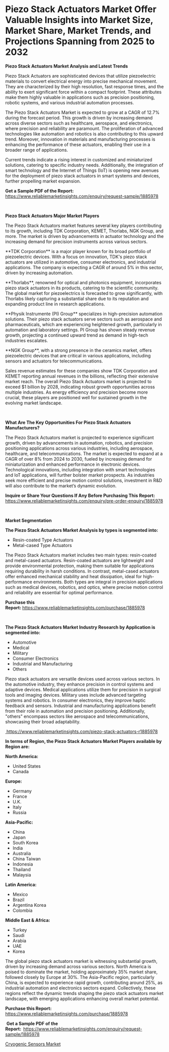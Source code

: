 <p><h1>Piezo Stack Actuators Market Offer Valuable Insights into Market Size, Market Share, Market Trends, and Projections Spanning from 2025 to 2032</h1></p><p><strong>Piezo Stack Actuators Market Analysis and Latest Trends</strong></p>
<p><p>Piezo Stack Actuators are sophisticated devices that utilize piezoelectric materials to convert electrical energy into precise mechanical movement. They are characterized by their high resolution, fast response times, and the ability to exert significant force within a compact footprint. These attributes make them highly valuable in applications such as precision positioning, robotic systems, and various industrial automation processes.</p><p>The Piezo Stack Actuators Market is expected to grow at a CAGR of 12.7% during the forecast period. This growth is driven by increasing demand across diverse sectors such as healthcare, aerospace, and electronics, where precision and reliability are paramount. The proliferation of advanced technologies like automation and robotics is also contributing to this upward trend. Moreover, innovation in materials and manufacturing processes is enhancing the performance of these actuators, enabling their use in a broader range of applications.</p><p>Current trends indicate a rising interest in customized and miniaturized solutions, catering to specific industry needs. Additionally, the integration of smart technology and the Internet of Things (IoT) is opening new avenues for the deployment of piezo stack actuators in smart systems and devices, further propelling market expansion.</p></p>
<p><strong>Get a Sample PDF of the Report:&nbsp;</strong> <a href="https://www.reliablemarketinsights.com/enquiry/request-sample/1885978?utm_campaign=2137&utm_medium=2&utm_source=Github&utm_content=ia&utm_term=11022025&utm_id=piezo-stack-actuators">https://www.reliablemarketinsights.com/enquiry/request-sample/1885978</a></p>
<p>&nbsp;</p>
<p><strong>Piezo Stack Actuators Major Market Players</strong></p>
<p><p>The Piezo Stack Actuators market features several key players contributing to its growth, including TDK Corporation, KEMET, Thorlabs, NGK Group, and more. The market is driven by advancements in actuator technology and the increasing demand for precision instruments across various sectors.</p><p>**TDK Corporation** is a major player known for its broad portfolio of piezoelectric devices. With a focus on innovation, TDK's piezo stack actuators are utilized in automotive, consumer electronics, and industrial applications. The company is expecting a CAGR of around 5% in this sector, driven by increasing automation.</p><p>**Thorlabs**, renowned for optical and photonics equipment, incorporates piezo stack actuators in its products, catering to the scientific community. The global market for piezoelectrics is forecasted to grow significantly, with Thorlabs likely capturing a substantial share due to its reputation and expanding product line in research applications.</p><p>**Physik Instrumente (PI) Group** specializes in high-precision automation solutions. Their piezo stack actuators serve sectors such as aerospace and pharmaceuticals, which are experiencing heightened growth, particularly in automation and laboratory settings. PI Group has shown steady revenue growth, projecting a continued upward trend as demand in high-tech industries escalates.</p><p>**NGK Group**, with a strong presence in the ceramics market, offers piezoelectric devices that are critical in various applications, including sensors and actuators for telecommunications. </p><p>Sales revenue estimates for these companies show TDK Corporation and KEMET reporting annual revenues in the billions, reflecting their extensive market reach. The overall Piezo Stack Actuators market is projected to exceed $1 billion by 2028, indicating robust growth opportunities across multiple industries. As energy efficiency and precision become more crucial, these players are positioned well for sustained growth in the evolving market landscape.</p></p>
<p>&nbsp;</p>
<p><strong>What Are The Key Opportunities For Piezo Stack Actuators Manufacturers?</strong></p>
<p><p>The Piezo Stack Actuators market is projected to experience significant growth, driven by advancements in automation, robotics, and precision positioning applications across various industries, including aerospace, healthcare, and telecommunications. The market is expected to expand at a CAGR of over 8% from 2024 to 2030, fueled by increasing demand for miniaturization and enhanced performance in electronic devices. Technological innovations, including integration with smart technologies and IoT applications, will further bolster market prospects. As industries seek more efficient and precise motion control solutions, investment in R&D will also contribute to the market’s dynamic evolution.</p></p>
<p><strong>Inquire or Share Your Questions If Any Before Purchasing This Report:</strong> <a href="https://www.reliablemarketinsights.com/enquiry/pre-order-enquiry/1885978?utm_campaign=2137&utm_medium=2&utm_source=Github&utm_content=ia&utm_term=11022025&utm_id=piezo-stack-actuators">https://www.reliablemarketinsights.com/enquiry/pre-order-enquiry/1885978</a></p>
<p>&nbsp;</p>
<p><strong>Market Segmentation</strong></p>
<p><strong>The Piezo Stack Actuators Market Analysis by types is segmented into:</strong></p>
<p><ul><li>Resin-coated Type Actuators</li><li>Metal-cased Type Actuators</li></ul></p>
<p><p>The Piezo Stack Actuators market includes two main types: resin-coated and metal-cased actuators. Resin-coated actuators are lightweight and provide environmental protection, making them suitable for applications requiring durability in harsh conditions. In contrast, metal-cased actuators offer enhanced mechanical stability and heat dissipation, ideal for high-performance environments. Both types are integral in precision applications such as medical devices, robotics, and optics, where precise motion control and reliability are essential for optimal performance.</p></p>
<p><strong>Purchase this Report:&nbsp;</strong><a href="https://www.reliablemarketinsights.com/purchase/1885978?utm_campaign=2137&utm_medium=2&utm_source=Github&utm_content=ia&utm_term=11022025&utm_id=piezo-stack-actuators">https://www.reliablemarketinsights.com/purchase/1885978</a></p>
<p>&nbsp;</p>
<p><strong>The Piezo Stack Actuators Market Industry Research by Application is segmented into:</strong></p>
<p><ul><li>Automotive</li><li>Medical</li><li>Military</li><li>Consumer Electronics</li><li>Industrial and Manufacturing</li><li>Others</li></ul></p>
<p><p>Piezo stack actuators are versatile devices used across various sectors. In the automotive industry, they enhance precision in control systems and adaptive devices. Medical applications utilize them for precision in surgical tools and imaging devices. Military uses include advanced targeting systems and robotics. In consumer electronics, they improve haptic feedback and sensors. Industrial and manufacturing applications benefit from their role in automation and precision positioning. Additionally, "others" encompass sectors like aerospace and telecommunications, showcasing their broad adaptability.</p></p>
<p><a href="https://www.reliablemarketinsights.com/piezo-stack-actuators-r1885978?utm_campaign=2137&utm_medium=2&utm_source=Github&utm_content=ia&utm_term=11022025&utm_id=piezo-stack-actuators">&nbsp;https://www.reliablemarketinsights.com/piezo-stack-actuators-r1885978</a></p>
<p><strong>In terms of Region, the Piezo Stack Actuators Market Players available by Region are:</strong></p>
<p>
    <p> <strong> North America: </strong>
        <ul>
            <li>United States</li>
            <li>Canada</li>
        </ul>
        </p> 
    <p> <strong> Europe: </strong>
        <ul>
            <li>Germany</li>
            <li>France</li>
            <li>U.K.</li>
            <li>Italy</li>
            <li>Russia</li>
        </ul>
        </p> 
    <p> <strong> Asia-Pacific: </strong>
        <ul>
            <li>China</li>
            <li>Japan</li>
            <li>South Korea</li>
            <li>India</li>
            <li>Australia</li>
            <li>China Taiwan</li>
            <li>Indonesia</li>
            <li>Thailand</li>
            <li>Malaysia</li>
        </ul>
        </p> 
    <p> <strong> Latin America: </strong>
        <ul>
            <li>Mexico</li>
            <li>Brazil</li>
            <li>Argentina Korea</li>
            <li>Colombia</li>
        </ul>
        </p> 
    <p> <strong> Middle East & Africa: </strong>
        <ul>
            <li>Turkey</li>
            <li>Saudi</li>
            <li>Arabia</li>
            <li>UAE</li>
            <li>Korea</li>
        </ul>
    </p>
    </p>
<p><p>The global piezo stack actuators market is witnessing substantial growth, driven by increasing demand across various sectors. North America is poised to dominate the market, holding approximately 35% market share, followed closely by Europe at 30%. The Asia-Pacific region, particularly China, is expected to experience rapid growth, contributing around 25%, as industrial automation and electronics sectors expand. Collectively, these regions reflect the dynamic trends shaping the piezo stack actuators market landscape, with emerging applications enhancing overall market potential.</p></p>
<p><strong>Purchase this Report: </strong><a href="https://www.reliablemarketinsights.com/purchase/1885978?utm_campaign=2137&utm_medium=2&utm_source=Github&utm_content=ia&utm_term=11022025&utm_id=piezo-stack-actuators">https://www.reliablemarketinsights.com/purchase/1885978</a></p>
<p>&nbsp;<strong>Get a Sample PDF of the Report:&nbsp;&nbsp;</strong><a href="https://www.reliablemarketinsights.com/enquiry/request-sample/1885978?utm_campaign=2137&utm_medium=2&utm_source=Github&utm_content=ia&utm_term=11022025&utm_id=piezo-stack-actuators">https://www.reliablemarketinsights.com/enquiry/request-sample/1885978</a></p>
<p><strong></strong></p>
<p><p><a href="https://github.com/tamvrosiya/Market-Research-Report-List-6/blob/main/cryogenic-sensors-market.md?utm_campaign=2137&utm_medium=2&utm_source=Github&utm_content=ia&utm_term=11022025&utm_id=piezo-stack-actuators">Cryogenic Sensors Market</a></p></p>